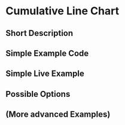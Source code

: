 # Cumulative Line Chart

## Short Description
## Simple Example Code
## Simple Live Example
## Possible Options
## (More advanced Examples)
